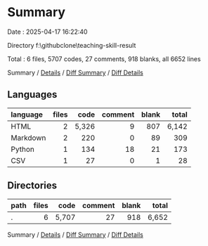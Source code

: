 # Summary

Date : 2025-04-17 16:22:40

Directory f:\\githubclone\\teaching-skill-result

Total : 6 files,  5707 codes, 27 comments, 918 blanks, all 6652 lines

Summary / [Details](details.md) / [Diff Summary](diff.md) / [Diff Details](diff-details.md)

## Languages
| language | files | code | comment | blank | total |
| :--- | ---: | ---: | ---: | ---: | ---: |
| HTML | 2 | 5,326 | 9 | 807 | 6,142 |
| Markdown | 2 | 220 | 0 | 89 | 309 |
| Python | 1 | 134 | 18 | 21 | 173 |
| CSV | 1 | 27 | 0 | 1 | 28 |

## Directories
| path | files | code | comment | blank | total |
| :--- | ---: | ---: | ---: | ---: | ---: |
| . | 6 | 5,707 | 27 | 918 | 6,652 |

Summary / [Details](details.md) / [Diff Summary](diff.md) / [Diff Details](diff-details.md)